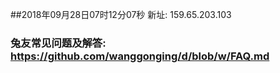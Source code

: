 ##2018年09月28日07时12分07秒 新址: 159.65.203.103
### 兔友常见问题及解答: https://github.com/wanggonging/d/blob/w/FAQ.md

